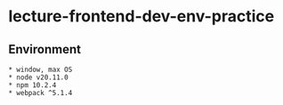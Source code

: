 # lecture-frontend-dev-env-practice

## Environment
```shell
* window, max OS
* node v20.11.0
* npm 10.2.4
* webpack ^5.1.4
```

